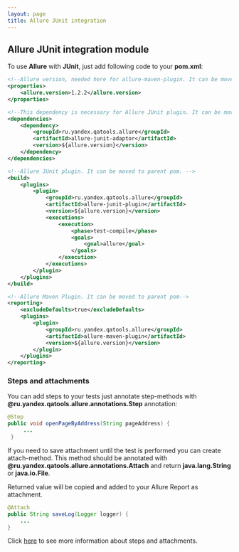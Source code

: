 ```yaml
---
layout: page
title: Allure JUnit integration
---
```

[allure-junit-pom-example]: https://github.com/allure-framework/allure/blob/master/docs/allure-junit-pom-example.md
[steps-and-attachments]: https://github.com/allure-framework/allure/blob/master/docs/steps-and-attachments.md

## Allure JUnit integration module

To use **Allure** with **JUnit**, just add following code to your **pom.xml**:

``` xml
<!--Allure version, needed here for allure-maven-plugin. It can be moved to parent pom.-->
<properties>
    <allure.version>1.2.2</allure.version>
</properties>

<!--This dependency is necessary for Allure JUnit plugin. It can be moved to parent pom.-->
<dependencies>
    <dependency>
        <groupId>ru.yandex.qatools.allure</groupId>
        <artifactId>allure-junit-adaptor</artifactId>
        <version>${allure.version}</version>
    </dependency>
</dependencies>

<!--Allure JUnit plugin. It can be moved to parent pom. -->
<build>
    <plugins>
        <plugin>
            <groupId>ru.yandex.qatools.allure</groupId>
            <artifactId>allure-junit-plugin</artifactId>
            <version>${allure.version}</version>
            <executions>
                <execution>
                    <phase>test-compile</phase>
                    <goals>
                        <goal>allure</goal>
                    </goals>
                </execution>
            </executions>
        </plugin>
    </plugins>
</build>

<!--Allure Maven Plugin. It can be moved to parent pom-->
<reporting>
    <excludeDefaults>true</excludeDefaults>
    <plugins>
        <plugin>
            <groupId>ru.yandex.qatools.allure</groupId>
            <artifactId>allure-maven-plugin</artifactId>
            <version>${allure.version}</version>
        </plugin>
    </plugins>
</reporting>
```

### Steps and attachments

You can add steps to your tests just annotate step-methods with
**@ru.yandex.qatools.allure.annotations.Step** annotation:

```java
@Step
public void openPageByAddress(String pageAddress) {
     ...
 }
```

If you need to save attachment until the test is performed you can create attach-method.
This method should be annotated with **@ru.yandex.qatools.allure.annotations.Attach** and
return **java.lang.String** or **java.io.File**.

Returned value will be copied and added to your Allure Report as attachment.

```java
@Attach
public String saveLog(Logger logger) {
    ...
}
```

Click [here][steps-and-attachments] to see more information about steps and attachments.